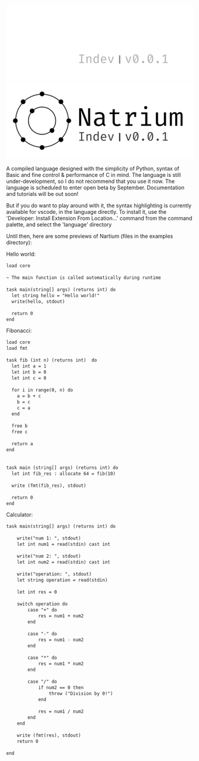 ![Natrium Logo](./assets/gthub-header-dark.svg#gh-dark-mode-only)
![Natrium Logo](./assets/gthub-header-light.svg#gh-light-mode-only)

A compiled language designed with the simplicity of Python, syntax of Basic and fine control & performance of C in mind. The language is still under-development, so I do not recommend that you use it now. The language is scheduled to enter open beta by September. Documentation and tutorials will be out soon!

But if you do want to play around with it, the syntax highlighting is currently available for vscode, in the language directly. To install it, use the 'Developer: Install Extension From Location...' command from the command palette, and select the 'language' directory

Until then, here are some previews of Nartium (files in the examples directory):

Hello world:

```
load core

~ The main function is called automatically during runtime

task main(string[] args) (returns int) do
  let string hello = "Hello world!"  
  write(hello, stdout)
  
  return 0
end
```

Fibonacci:

```
load core
load fmt

task fib (int n) (returns int)  do
  let int a = 1
  let int b = 0
  let int c = 0

  for i in range(0, n) do
    a = b + c
    b = c
    c = a
  end

  free b
  free c

  return a
end


task main (string[] args) (returns int) do 
  let int fib_res : allocate 64 = fib(10)
  
  write (fmt(fib_res), stdout)

  return 0
end

```

Calculator:
```
task main(string[] args) (returns int) do
    
    write("num 1: ", stdout)
    let int num1 = read(stdin) cast int

    write("num 2: ", stdout)
    let int num2 = read(stdin) cast int

    write("operation: ", stdout)
    let string operation = read(stdin)

    let int res = 0

    switch operation do
        case "+" do
            res = num1 + num2
        end

        case "-" do 
            res = num1 - num2
        end

        case "*" do
            res = num1 * num2
        end

        case "/" do
            if num2 == 0 then
                throw ("Division by 0!")
            end

            res = num1 / num2
        end
    end

    write (fmt(res), stdout)
    return 0
    
end
```
